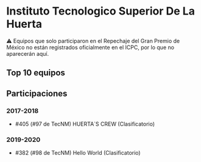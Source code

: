 # Instituto Tecnologico Superior De La Huerta

:warning: Equipos que solo participaron en el Repechaje del Gran Premio de México no están registrados oficialmente en el ICPC, por lo que no aparecerán aquí.

## Top 10 equipos


## Participaciones

### 2017-2018

- #405 (#97 de TecNM) HUERTA´S CREW (Clasificatorio)

### 2019-2020

- #382 (#98 de TecNM) Hello World (Clasificatorio)



